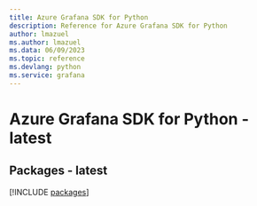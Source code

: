 ```yaml
---
title: Azure Grafana SDK for Python
description: Reference for Azure Grafana SDK for Python
author: lmazuel
ms.author: lmazuel
ms.data: 06/09/2023
ms.topic: reference
ms.devlang: python
ms.service: grafana
---
```

# Azure Grafana SDK for Python - latest
## Packages - latest
[!INCLUDE [packages](grafana-index.md)]